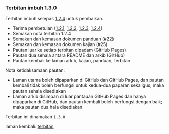 ---
---

### Terbitan imbuh 1.3.0

Terbitan imbuh selepas [1.2.4][4] untuk pembaikan.

* Terima pembetulan ([1.2.1][1], [1.2.2][2], [1.2.3][3],
[1.2.4][4])
* Semakan nota terbitan 1.2.4
* Semakan dan kemasan dokumen panduan (#22)
* Semakan dan kemasan dokumen kajian (#25)
* Pautan luar ke setiap terbitan dipadam (GitHub Pages)
* Pautan dua sehala antara README dan arkib (GitHub)
* Pautan kembali ke laman arkib, kajian, panduan, terbitan

Nota ketidaksamaan pautan:

* Laman utama boleh dipaparkan di GitHub dan GitHub Pages,
dan pautan kembali tidak boleh berfungsi untuk kedua-dua
paparan sekaligus; maka pautan sehala disediakan
* Laman arkib disimpan di luar pantauan GitHub Pages dan
hanya dipaparkan di GitHub, dan pautan kembali boleh
berfungsi dengan baik; maka pautan dua hala disediakan

Terbitan ini dinamakan `1.3.0`

laman kembali: [terbitan][0]

  [0]: index.md
  [1]: 1.2.1.md
  [2]: 1.2.2.md
  [3]: 1.2.3.md
  [4]: 1.2.4.md
